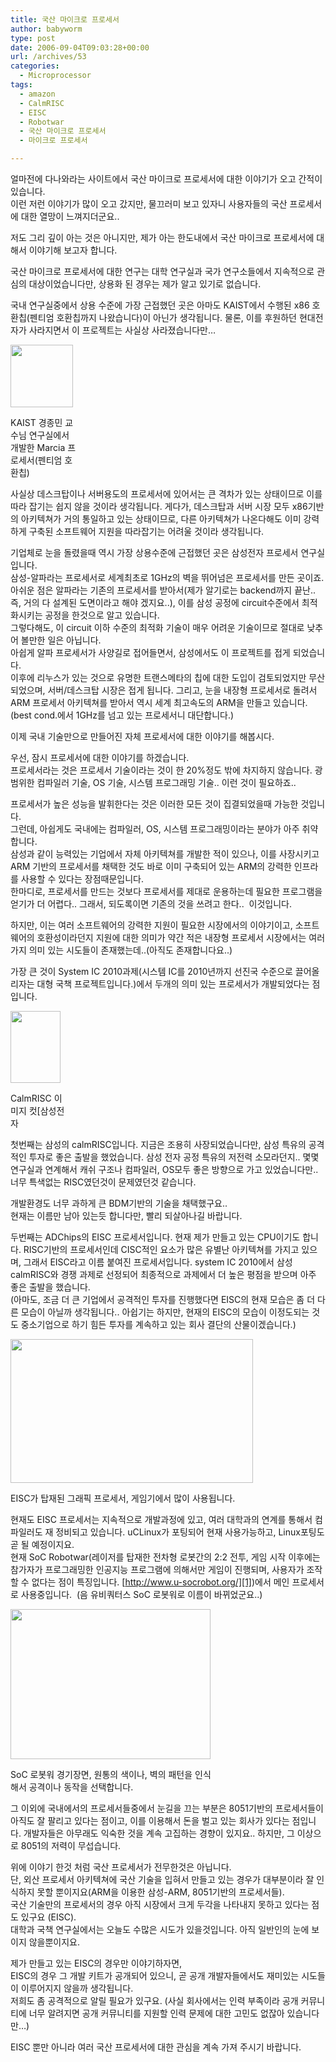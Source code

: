 ```yaml
---
title: 국산 마이크로 프로세서
author: babyworm
type: post
date: 2006-09-04T09:03:28+00:00
url: /archives/53
categories:
  - Microprocessor
tags:
  - amazon
  - CalmRISC
  - EISC
  - Robotwar
  - 국산 마이크로 프로세서
  - 마이크로 프로세서

---
```

얼마전에 다나와라는 사이트에서 국산 마이크로 프로세서에 대한 이야기가 오고 간적이 있습니다.  
이런 저런 이야기가 많이 오고 갔지만, 물끄러미 보고 있자니 사용자들의 국산 프로세서에 대한 열망이 느껴지더군요..

저도 그리 깊이 아는 것은 아니지만, 제가 아는 한도내에서 국산 마이크로 프로세서에 대해서 이야기해 보고자 합니다.

국산 마이크로 프로세서에 대한 연구는 대학 연구실과 국가 연구소들에서 지속적으로 관심의 대상이었습니다만, 상용화 된 경우는 제가 알고 있기로 없습니다.

국내 연구실중에서 상용 수준에 가장 근접했던 곳은 아마도 KAIST에서 수행된 x86 호환칩(펜티엄 호환칩까지 나왔습니다)이 아닌가 생각됩니다. 물론, 이를 후원하던 현대전자가 사라지면서 이 프로젝트는 사실상 사라졌습니다만&#8230;

<div style="width: 110px" class="wp-caption aligncenter">
  <img loading="lazy" decoding="async" src="https://i0.wp.com/babyworm.net/wordpress/wp-content/uploads/1/cfile4.uf.14617C4F4D6A7A7F24DBE6.jpg?resize=100%2C100" alt="" width="100" height="100" data-recalc-dims="1" />
  
  <p class="wp-caption-text">
    KAIST 경종민 교수님 연구실에서 개발한 Marcia 프로세서(펜티엄 호환칩)
  </p>
</div>

사실상 데스크탑이나 서버용도의 프로세서에 있어서는 큰 격차가 있는 상태이므로 이를 따라 잡기는 쉽지 않을 것이라 생각됩니다. 게다가, 데스크탑과 서버 시장 모두 x86기반의 아키텍쳐가 거의 통일하고 있는 상태이므로, 다른 아키텍쳐가 나온다해도 이미 강력하게 구축된 소프트웨어 지원을 따라잡기는 어려울 것이라 생각됩니다.

기업체로 눈을 돌렸을때 역시 가장 상용수준에 근접했던 곳은 삼성전자 프로세서 연구실입니다.  
삼성-알파라는 프로세서로 세계최초로 1GHz의 벽을 뛰어넘은 프로세서를 만든 곳이죠.  
아쉬운 점은 알파라는 기존의 프로세서를 받아서(제가 알기로는 backend까지 끝난.. 즉, 거의 다 설계된 도면이라고 해야 겠지요..), 이를 삼성 공정에 circuit수준에서 최적화시키는 공정을 한것으로 알고 있습니다.  
그렇다해도, 이 circuit 이하 수준의 최적화 기술이 매우 어려운 기술이므로 절대로 낮추어 볼만한 일은 아닙니다.  
아쉽게 알파 프로세서가 사양길로 접어들면서, 삼성에서도 이 프로젝트를 접게 되었습니다.  
이후에 리누스가 있는 것으로 유명한 트랜스메타의 칩에 대한 도입이 검토되었지만 무산되었으며, 서버/데스크탑 시장은 접게 됩니다. 그리고, 눈을 내장형 프로세서로 돌려서 ARM 프로세서 아키텍쳐를 받아서 역시 세계 최고속도의 ARM을 만들고 있습니다. (best cond.에서 1GHz를 넘고 있는 프로세서니 대단합니다.)

이제 국내 기술만으로 만들어진 자체 프로세서에 대한 이야기를 해봅시다.

우선, 잠시 프로세서에 대한 이야기를 하겠습니다.  
프로세서라는 것은 프로세서 기술이라는 것이 한 20%정도 밖에 차지하지 않습니다. 광범위한 컴파일러 기술, OS 기술, 시스템 프로그래밍 기술.. 이런 것이 필요하죠..

프로세서가 높은 성능을 발휘한다는 것은 이러한 모든 것이 집결되었을때 가능한 것입니다.  
그런데, 아쉽게도 국내에는 컴파일러, OS, 시스템 프로그래밍이라는 분야가 아주 취약합니다.  
삼성과 같이 능력있는 기업에서 자체 아키텍쳐를 개발한 적이 있으나, 이를 사장시키고 ARM 기반의 프로세서를 채택한 것도 바로 이미 구축되어 있는 ARM의 강력한 인프라를 사용할 수 있다는 장점때문입니다.  
한마디로, 프로세서를 만드는 것보다 프로세서를 제대로 운용하는데 필요한 프로그램을 얻기가 더 어렵다.. 그래서, 되도록이면 기존의 것을 쓰려고 한다..  이것입니다.

하지만, 이는 여러 소프트웨어의 강력한 지원이 필요한 시장에서의 이야기이고, 소프트웨어의 호환성이라던지 지원에 대한 의미가 약간 적은 내장형 프로세서 시장에서는 여러가지 의미 있는 시도들이 존재했는데..(아직도 존재합니다요..)

가장 큰 것이 System IC 2010과제(시스템 IC를 2010년까지 선진국 수준으로 끌어올리자는 대형 국책 프로젝트입니다.)에서 두개의 의미 있는 프로세서가 개발되었다는 점입니다.

<div style="width: 90px" class="wp-caption aligncenter">
  <img loading="lazy" decoding="async" src="https://i0.wp.com/babyworm.net/wordpress/wp-content/uploads/1/cfile23.uf.1112EA4B4D6A7A80371C6A.gif?resize=80%2C115" alt="" width="80" height="115" data-recalc-dims="1" />
  
  <p class="wp-caption-text">
    CalmRISC 이미지 컷[삼성전자
  </p>
</div>첫번째는 삼성의 calmRISC입니다. 지금은 조용히 사장되었습니다만, 삼성 특유의 공격적인 투자로 좋은 출발을 했었습니다. 삼성 전자 공정 특유의 저전력 소모라던지.. 몇몇 연구실과 연계해서 캐쉬 구조나 컴파일러, OS모두 좋은 방향으로 가고 있었습니다만.. 너무 특색없는 RISC였던것이 문제였던것 같습니다.

  
개발환경도 너무 과하게 큰 BDM기반의 기술을 채택했구요..  
현재는 이름만 남아 있는듯 합니다만, 빨리 되살아나길 바랍니다.

두번째는 ADChips의 EISC 프로세서입니다. 현재 제가 만들고 있는 CPU이기도 합니다. RISC기반의 프로세서인데 CISC적인 요소가 많은 유별난 아키텍쳐를 가지고 있으며, 그래서 EISC라고 이름 붙여진 프로세서입니다. system IC 2010에서 삼성 calmRISC와 경쟁 과제로 선정되어 최종적으로 과제에서 더 높은 평점을 받으며 아주 좋은 출발을 했습니다.  
(아마도, 조금 더 큰 기업에서 공격적인 투자를 진행했다면 EISC의 현재 모습은 좀 더 다른 모습이 아닐까 생각됩니다.. 아쉽기는 하지만, 현재의 EISC의 모습이 이정도되는 것도 중소기업으로 하기 힘든 투자를 계속하고 있는 회사 결단의 산물이겠습니다.)

<div style="width: 398px" class="wp-caption aligncenter">
  <img loading="lazy" decoding="async" src="https://i0.wp.com/babyworm.net/wordpress/wp-content/uploads/1/cfile26.uf.1612954B4D6A7A80366C1F.gif?resize=388%2C230" alt="" width="388" height="230" data-recalc-dims="1" />
  
  <p class="wp-caption-text">
    EISC가 탑재된 그래픽 프로세서, 게임기에서 많이 사용됩니다.
  </p>
</div>

현재도 EISC 프로세서는 지속적으로 개발과정에 있고, 여러 대학과의 연계를 통해서 컴파일러도 재 정비되고 있습니다. uCLinux가 포팅되어 현재 사용가능하고, Linux포팅도 곧 될 예정이지요.  
현재 SoC Robotwar(레이저를 탑재한 전차형 로봇간의 2:2 전투, 게임 시작 이후에는 참가자가 프로그래밍한 인공지능 프로그램에 의해서만 게임이 진행되며, 사용자가 조작할 수 없다는 점이 특징입니다. [http://www.u-socrobot.org/][1])에서 메인 프로세서로 사용중입니다.  (음 유비쿼터스 SoC 로봇워로 이름이 바뀌었군요..)

<div style="width: 330px" class="wp-caption aligncenter">
  <img loading="lazy" decoding="async" src="https://i0.wp.com/babyworm.net/wordpress/wp-content/uploads/1/cfile1.uf.1679724D4D6A7A802A3CF4.jpg?resize=320%2C240" alt="" width="320" height="240" data-recalc-dims="1" />
  
  <p class="wp-caption-text">
    SoC 로봇워 경기장면, 원통의 색이나, 벽의 패턴을 인식해서 공격이나 동작을 선택합니다.
  </p>
</div>

그 이외에 국내에서의 프로세서들중에서 눈길을 끄는 부분은 8051기반의 프로세서들이 아직도 잘 팔리고 있다는 점이고, 이를 이용해서 돈을 벌고 있는 회사가 있다는 점입니다. 개발자들은 아무래도 익숙한 것을 계속 고집하는 경향이 있지요.. 하지만, 그 이상으로 8051의 저력이 무섭습니다.

위에 이야기 한것 처럼 국산 프로세서가 전무한것은 아닙니다.  
단, 외산 프로세서 아키텍쳐에 국산 기술을 입혀서 만들고 있는 경우가 대부분이라 잘 인식하지 못할 뿐이지요(ARM을 이용한 삼성-ARM, 8051기반의 프로세서들).  
국산 기술만의 프로세서의 경우 아직 시장에서 크게 두각을 나타내지 못하고 있다는 점도 있구요 (EISC).  
대학과 국책 연구실에서는 오늘도 수많은 시도가 있을것입니다. 아직 일반인의 눈에 보이지 않을뿐이지요.

제가 만들고 있는 EISC의 경우만 이야기하자면,  
EISC의 경우 그 개발 키트가 공개되어 있으니, 곧 공개 개발자들에서도 재미있는 시도들이 이루어지지 않을까 생각됩니다.  
저희도 좀 공격적으로 알릴 필요가 있구요. (사실 회사에서는 인력 부족이라 공개 커뮤니티에 너무 알려지면 공개 커뮤니티를 지원할 인력 문제에 대한 고민도 없잖아 있습니다만&#8230;)

EISC 뿐만 아니라 여러 국산 프로세서에 대한 관심을 계속 가져 주시기 바랍니다.

 [1]: http://www.socrobotwar.org/